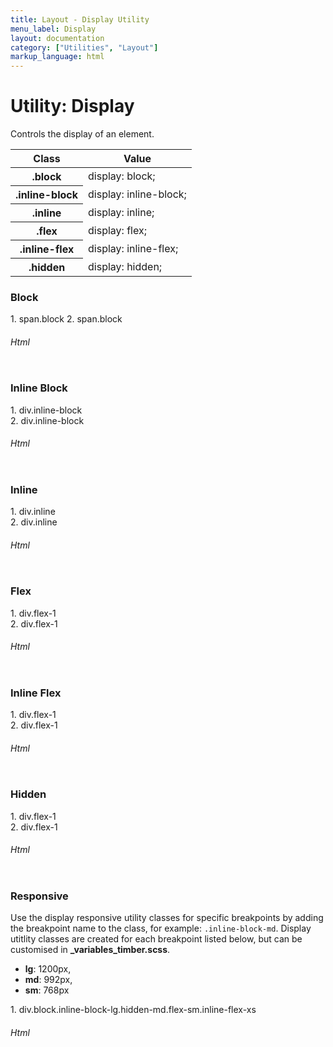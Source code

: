 ```yaml
---
title: Layout - Display Utility
menu_label: Display
layout: documentation
category: ["Utilities", "Layout"]
markup_language: html
---
```


<div class="section-block">
  <div class="row pt-40 pt-md-40">
    <!-- Content Inner -->
    <div class="col w-9/12 w-md-full order-2 content-inner">
      <h1 class="font-light">Utility: Display</h1>
      <p>Controls the display of an element.</p>
      <!-- Classes -->
      <div class="table-scrollable">
        <table class="table size-md rounded bg-white">
          <thead>
            <tr>
              <th> Class </th>
              <th> Value </th>
            </tr>
          </thead>
          <tbody class="font-mono">
            <tr>
              <th class="color-indigo">.block</th>
              <td> display: block; </td>
            </tr>
            <tr>
              <th class="color-indigo">.inline-block</th>
              <td> display: inline-block; </td>
            </tr>
            <tr>
              <th class="color-indigo">.inline</th>
              <td> display: inline; </td>
            </tr>
            <tr>
              <th class="color-indigo">.flex</th>
              <td> display: flex; </td>
            </tr>
            <tr>
              <th class="color-indigo">.inline-flex</th>
              <td> display: inline-flex; </td>
            </tr>
            <tr>
              <th class="color-indigo">.hidden</th>
              <td> display: hidden; </td>
            </tr>
          </tbody>
        </table>
      </div>
      <!-- Classes End -->
      <!-- Demo Block -->
      <div class="demo-block mt-80">
        <h3 class="font-light">Block</h3>
        <div class="p-30 rounded bg-grey-ultralight">
          <span class="block p-20 m-10 bg-grey-darker color-white center"> 1. span.block </span>
          <span class="block p-20 m-10 bg-grey-darkest color-white center"> 2. span.block </span>
        </div>
      </div>
      <!-- Demo Block End -->
      <!-- code -->
      <h6 class="uppercase">Html</h6>
      <div class="rounded p-20 overflow-y-scroll mb-0 bg-gradient-grey-ultralight border-l border-4 border-solid border-indigo">
        <pre class="m-0 language-html"><code class="inline-block scrolling-touch"><!--<span class="block p-20 m-10 bg-grey-darker color-white center">
	1. span.block
</span>
<span class="block p-20 m-10 bg-grey-darkest color-white center">
	2. span.block
</span>
--></code></pre>
      </div>
      <!-- code -->
      <!-- Demo Block -->
      <div class="demo-block mt-80">
        <h3 class="font-light">Inline Block</h3>
        <div class="p-30 rounded bg-grey-ultralight">
          <div class="inline-block p-20 m-10 bg-grey-darker color-white center"> 1. div.inline-block </div>
          <div class="inline-block p-20 m-10 bg-grey-darkest color-white center"> 2. div.inline-block </div>
        </div>
      </div>
      <!-- Demo Block End -->
      <!-- code -->
      <h6 class="uppercase">Html</h6>
      <div class="rounded p-20 overflow-y-scroll mb-0 bg-gradient-grey-ultralight border-l border-4 border-solid border-indigo">
        <pre class="m-0 language-html"><code class="inline-block scrolling-touch"><!--<div class="inline-block p-20 m-10 bg-grey-darker color-white center">
	1. div.inline-block
</div>
<div class="inline-block p-20 m-10 bg-grey-darkest color-white center">
	2. div.inline-block
</div>
--></code></pre>
      </div>
      <!-- code -->
      <!-- Demo Block -->
      <div class="demo-block mt-80">
        <h3 class="font-light">Inline</h3>
        <div class="p-30 rounded bg-grey-ultralight">
          <div class="inline p-20 m-10 bg-grey-darker color-white center"> 1. div.inline </div>
          <div class="inline p-20 m-10 bg-grey-darkest color-white center"> 2. div.inline </div>
        </div>
      </div>
      <!-- Demo Block End -->
      <!-- code -->
      <h6 class="uppercase">Html</h6>
      <div class="rounded p-20 overflow-y-scroll mb-0 bg-gradient-grey-ultralight border-l border-4 border-solid border-indigo">
        <pre class="m-0 language-html"><code class="inline-block scrolling-touch"><!--<div class="inline p-20 m-10 bg-grey-darker color-white center">
	1. div.inline
</div>
<div class="inline p-20 m-10 bg-grey-darkest color-white center">
	2. div.inline
</div>
--></code></pre>
      </div>
      <!-- code -->
      <!-- Demo Block -->
      <div class="demo-block mt-80">
        <h3 class="font-light">Flex</h3>
        <div class="flex p-30 rounded bg-grey-ultralight">
          <div class="flex-1 p-20 m-10 bg-grey-darker color-white center"> 1. div.flex-1 </div>
          <div class="flex-1 p-20 m-10 bg-grey-darkest color-white center"> 2. div.flex-1 </div>
        </div>
      </div>
      <!-- Demo Block End -->
      <!-- code -->
      <h6 class="uppercase">Html</h6>
      <div class="rounded p-20 overflow-y-scroll mb-0 bg-gradient-grey-ultralight border-l border-4 border-solid border-indigo">
        <pre class="m-0 language-html"><code class="inline-block scrolling-touch"><!--<div class="flex">
	<div class="flex-1 p-20 m-10 bg-grey-darker color-white center">
		1. div.flex-1
	</div>
	<div class="flex-1 p-20 m-10 bg-grey-darkest color-white center">
		2. div.flex-1
	</div>
</div>
--></code></pre>
      </div>
      <!-- code -->
      <!-- Demo Block -->
      <div class="demo-block mt-80">
        <h3 class="font-light">Inline Flex</h3>
        <div class="inline-flex p-30 rounded bg-grey-ultralight">
          <div class="p-20 m-10 bg-grey-darker color-white center"> 1. div.flex-1 </div>
          <div class="p-20 m-10 bg-grey-darkest color-white center"> 2. div.flex-1 </div>
        </div>
      </div>
      <!-- Demo Block End -->
      <!-- code -->
      <h6 class="uppercase">Html</h6>
      <div class="rounded p-20 overflow-y-scroll mb-0 bg-gradient-grey-ultralight border-l border-4 border-solid border-indigo">
        <pre class="m-0 language-html"><code class="inline-block scrolling-touch"><!--<div class="inline-flex">
	<div class="p-20 m-10 bg-grey-darker color-white center">
		1. div.flex-1
	</div>
	<div class="p-20 m-10 bg-grey-darkest color-white center">
		2. div.flex-1
	</div>
</div>
--></code></pre>
      </div>
      <!-- code -->
      <!-- Demo Block -->
      <div class="demo-block mt-80">
        <h3 class="font-light">Hidden</h3>
        <div class="inline-flex p-30 rounded bg-grey-ultralight">
          <div class="hidden p-20 m-10 bg-grey-darker color-white center"> 1. div.flex-1 </div>
          <div class="p-20 m-10 bg-grey-darkest color-white center"> 2. div.flex-1 </div>
        </div>
      </div>
      <!-- Demo Block End -->
      <!-- code -->
      <h6 class="uppercase">Html</h6>
      <div class="rounded p-20 overflow-y-scroll mb-0 bg-gradient-grey-ultralight border-l border-4 border-solid border-indigo">
        <pre class="m-0 language-html"><code class="inline-block scrolling-touch"><!--<div class="inline-flex">
	<div class="hidden p-20 m-10 bg-grey-darker color-white center">
		1. div.flex-1
	</div>
	<div class="p-20 m-10 bg-grey-darkest color-white center">
		2. div.flex-1
	</div>
</div>
--></code></pre>
      </div>
      <!-- code -->
      <!-- Demo Block -->
      <div class="demo-block mt-80">
        <h3 class="font-light">Responsive</h3>
        <p>Use the display responsive utility classes for specific breakpoints by adding the breakpoint name to the class, for example: <code class="color-indigo font-bold">.inline-block-md</code>. Display utitlity classes are created for each breakpoint listed below, but can be customised in <strong>_variables_timber.scss</strong>.</p>
        <ul class="list-none">
          <li><strong>lg</strong>: 1200px,</li>
          <li><strong>md</strong>: 992px,</li>
          <li><strong>sm</strong>: 768px</li>
        </ul>
        <div class="p-30 rounded bg-grey-ultralight">
          <div class="block inline-block-lg hidden-md flex-sm p-20 m-10 bg-grey-darker color-white center"> 1. div.block.inline-block-lg.hidden-md.flex-sm.inline-flex-xs </div>
        </div>
      </div>
      <!-- Demo Block End -->
      <!-- code -->
      <h6 class="uppercase">Html</h6>
      <div class="rounded p-20 overflow-y-scroll mb-0 bg-gradient-grey-ultralight border-l border-4 border-solid border-indigo">
        <pre class="m-0 language-html"><code class="inline-block scrolling-touch"><!--<div class="block inline-block-lg hidden-md flex-sm p-20 m-10 bg-grey-darker color-white center">
	1. div.block-xl.inline-block-lg.hidden-md.flex-sm.inline-flex-xs
</div>
--></code></pre>
      </div>
      <!-- code -->
    </div>
    <!-- Content Inner End -->
		<!-- {{ sidebar }} -->
  </div>
</div>
